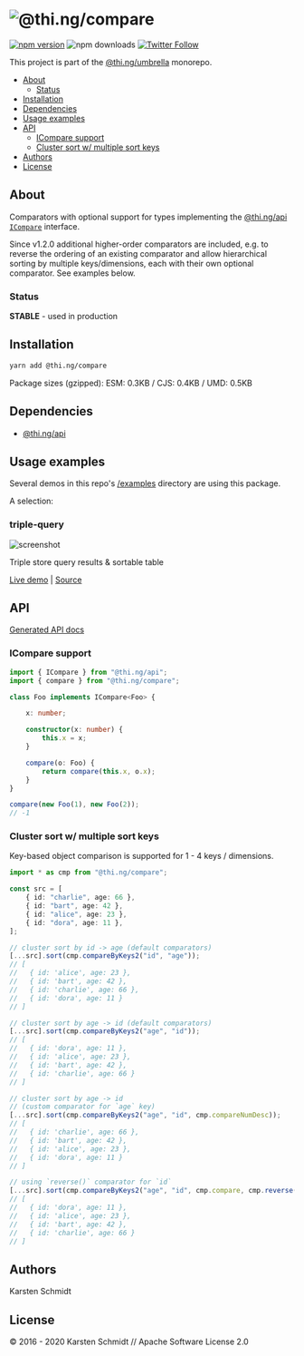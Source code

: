 <!-- This file is generated - DO NOT EDIT! -->

# ![@thi.ng/compare](https://media.thi.ng/umbrella/banners/thing-compare.svg?1583078710)

[![npm version](https://img.shields.io/npm/v/@thi.ng/compare.svg)](https://www.npmjs.com/package/@thi.ng/compare)
![npm downloads](https://img.shields.io/npm/dm/@thi.ng/compare.svg)
[![Twitter Follow](https://img.shields.io/twitter/follow/thing_umbrella.svg?style=flat-square&label=twitter)](https://twitter.com/thing_umbrella)

This project is part of the
[@thi.ng/umbrella](https://github.com/thi-ng/umbrella/) monorepo.

- [About](#about)
  - [Status](#status)
- [Installation](#installation)
- [Dependencies](#dependencies)
- [Usage examples](#usage-examples)
- [API](#api)
  - [ICompare support](#icompare-support)
  - [Cluster sort w/ multiple sort keys](#cluster-sort-w-multiple-sort-keys)
- [Authors](#authors)
- [License](#license)

## About

Comparators with optional support for types implementing the
[@thi.ng/api
`ICompare`](https://github.com/thi-ng/umbrella/tree/develop/packages/api/src/api/compare.ts)
interface.

Since v1.2.0 additional higher-order comparators are included, e.g. to
reverse the ordering of an existing comparator and allow hierarchical
sorting by multiple keys/dimensions, each with their own optional
comparator. See examples below.

### Status

**STABLE** - used in production

## Installation

```bash
yarn add @thi.ng/compare
```

Package sizes (gzipped): ESM: 0.3KB / CJS: 0.4KB / UMD: 0.5KB

## Dependencies

- [@thi.ng/api](https://github.com/thi-ng/umbrella/tree/develop/packages/api)

## Usage examples

Several demos in this repo's
[/examples](https://github.com/thi-ng/umbrella/tree/develop/examples)
directory are using this package.

A selection:

### triple-query <!-- NOTOC -->

![screenshot](https://raw.githubusercontent.com/thi-ng/umbrella/develop/assets/examples/triple-query.png)

Triple store query results & sortable table

[Live demo](https://demo.thi.ng/umbrella/triple-query/) | [Source](https://github.com/thi-ng/umbrella/tree/develop/examples/triple-query)

## API

[Generated API docs](https://docs.thi.ng/umbrella/compare/)

### ICompare support

```ts
import { ICompare } from "@thi.ng/api";
import { compare } from "@thi.ng/compare";

class Foo implements ICompare<Foo> {

    x: number;

    constructor(x: number) {
        this.x = x;
    }

    compare(o: Foo) {
        return compare(this.x, o.x);
    }
}

compare(new Foo(1), new Foo(2));
// -1
```

### Cluster sort w/ multiple sort keys

Key-based object comparison is supported for 1 - 4 keys / dimensions.

```ts
import * as cmp from "@thi.ng/compare";

const src = [
    { id: "charlie", age: 66 },
    { id: "bart", age: 42 },
    { id: "alice", age: 23 },
    { id: "dora", age: 11 },
];

// cluster sort by id -> age (default comparators)
[...src].sort(cmp.compareByKeys2("id", "age"));
// [
//   { id: 'alice', age: 23 },
//   { id: 'bart', age: 42 },
//   { id: 'charlie', age: 66 },
//   { id: 'dora', age: 11 }
// ]

// cluster sort by age -> id (default comparators)
[...src].sort(cmp.compareByKeys2("age", "id"));
// [
//   { id: 'dora', age: 11 },
//   { id: 'alice', age: 23 },
//   { id: 'bart', age: 42 },
//   { id: 'charlie', age: 66 }
// ]

// cluster sort by age -> id
// (custom comparator for `age` key)
[...src].sort(cmp.compareByKeys2("age", "id", cmp.compareNumDesc));
// [
//   { id: 'charlie', age: 66 },
//   { id: 'bart', age: 42 },
//   { id: 'alice', age: 23 },
//   { id: 'dora', age: 11 }
// ]

// using `reverse()` comparator for `id`
[...src].sort(cmp.compareByKeys2("age", "id", cmp.compare, cmp.reverse(cmp.compare)));
// [
//   { id: 'dora', age: 11 },
//   { id: 'alice', age: 23 },
//   { id: 'bart', age: 42 },
//   { id: 'charlie', age: 66 }
// ]
```

## Authors

Karsten Schmidt

## License

&copy; 2016 - 2020 Karsten Schmidt // Apache Software License 2.0
